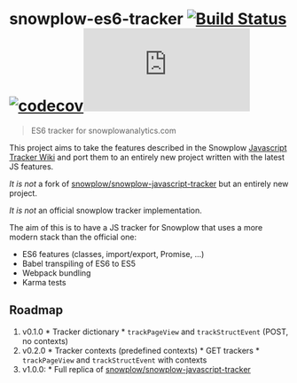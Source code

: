 # snowplow-es6-tracker [![Build Status](https://travis-ci.org/sircelsius/snowplow-es6-tracker.svg?branch=master)](https://travis-ci.org/sircelsius/snowplow-es6-tracker) [![codecov](https://codecov.io/gh/sircelsius/snowplow-es6-tracker/branch/master/graph/badge.svg)](https://codecov.io/gh/sircelsius/snowplow-es6-tracker)[![Minified size](http://img.badgesize.io/https://github.com/sircelsius/snowplow-es6-tracker/master/dist/bundle.js)](http://img.badgesize.io/https://github.com/sircelsius/snowplow-es6-tracker/master/dist/bundle.js)

> ES6 tracker for snowplowanalytics.com

This project aims to take the features described in the Snowplow [Javascript Tracker Wiki](https://github.com/snowplow/snowplow/wiki/Javascript-Tracker) and port them to an entirely new project written with the latest JS features.

*It is not* a fork of [snowplow/snowplow-javascript-tracker](https://github.com/snowplow/snowplow-javascript-tracker/) but an entirely new project.

*It is not* an official snowplow tracker implementation.

The aim of this is to have a JS tracker for Snowplow that uses a more modern stack than the official one:

  * ES6 features (classes, import/export, Promise, ...)
  * Babel transpiling of ES6 to ES5
  * Webpack bundling
  * Karma tests

## Roadmap

  1. v0.1.0
    * Tracker dictionary
    * `trackPageView` and `trackStructEvent` (POST, no contexts)
  1. v0.2.0
    * Tracker contexts (predefined contexts)
    * GET trackers
    * `trackPageView` and `trackStructEvent` with contexts
  1. v1.0.0:
    * Full replica of [snowplow/snowplow-javascript-tracker](https://github.com/snowplow/snowplow-javascript-tracker/)
